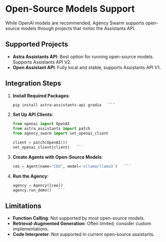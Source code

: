 # Open-Source Models Support

While OpenAI models are recommended, Agency Swarm supports open-source models through projects that mimic the Assistants API.

## Supported Projects

- **Astra Assistants API**: Best option for running open-source models. Supports Assistants API V2.
- **Open Assistant API**: Fully local and stable, supports Assistants API V1.

## Integration Steps

1. **Install Required Packages**:
   ```bash
   pip install astra-assistants-api gradio   ```

2. **Set Up API Clients**:
   ```python
   from openai import OpenAI
   from astra_assistants import patch
   from agency_swarm import set_openai_client

   client = patch(OpenAI())
   set_openai_client(client)   ```

3. **Create Agents with Open-Source Models**:
   ```python
   ceo = Agent(name="CEO", model='ollama/llama3')   ```

4. **Run the Agency**:
   ```python
   agency = Agency([ceo])
   agency.run_demo()   ```

## Limitations

- **Function Calling**: Not supported by most open-source models.
- **Retrieval-Augmented Generation**: Often limited; consider custom implementations.
- **Code Interpreter**: Not supported in current open-source assistants. 